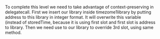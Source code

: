 To complete this level we need to take advantage of context-preserving in delegatecall. First we insert our library inside timezome1library by putting address to this library in integer format. It will overwrite this variable (instead of storedTime, because it is using first slot and first slot is address to library. Then we need use to our library to override 3rd slot, using same method.
